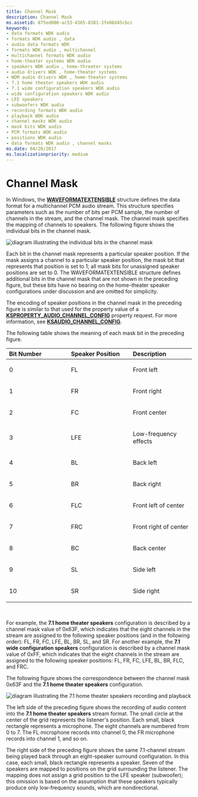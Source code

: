 ```yaml
---
title: Channel Mask
description: Channel Mask
ms.assetid: 875ed000-ac53-4365-8381-3fe08d45cbcc
keywords:
- data formats WDK audio
- formats WDK audio , data
- audio data formats WDK
- formats WDK audio , multichannel
- multichannel formats WDK audio
- home-theater systems WDK audio
- speakers WDK audio , home-threater systems
- audio drivers WDK , home-theater systems
- WDM audio drivers WDK , home-theater systems
- 7.1 home theater speakers WDK audio
- 7.1 wide configuration speakers WDK audio
- wide configuration speakers WDK audio
- LFE speakers
- subwoofers WDK audio
- recording formats WDK audio
- playback WDK audio
- channel masks WDK audio
- mask bits WDK audio
- PCM formats WDK audio
- positions WDK audio
- data formats WDK audio , channel masks
ms.date: 04/20/2017
ms.localizationpriority: medium
---
```


# Channel Mask


In Windows, the [**WAVEFORMATEXTENSIBLE**](https://msdn.microsoft.com/library/windows/hardware/ff538802) structure defines the data format for a multichannel PCM audio stream. This structure specifies parameters such as the number of bits per PCM sample, the number of channels in the stream, and the channel mask. The channel mask specifies the mapping of channels to speakers. The following figure shows the individual bits in the channel mask.

![diagram illustrating the individual bits in the channel mask](images/spkrcfg3.png)

Each bit in the channel mask represents a particular speaker position. If the mask assigns a channel to a particular speaker position, the mask bit that represents that position is set to 1; all mask bits for unassigned speaker positions are set to 0. The WAVEFORMATEXTENSIBLE structure defines additional bits in the channel mask that are not shown in the preceding figure, but these bits have no bearing on the home-theater speaker configurations under discussion and are omitted for simplicity.

The encoding of speaker positions in the channel mask in the preceding figure is similar to that used for the property value of a [**KSPROPERTY\_AUDIO\_CHANNEL\_CONFIG**](https://msdn.microsoft.com/library/windows/hardware/ff537250) property request. For more information, see [**KSAUDIO\_CHANNEL\_CONFIG**](https://msdn.microsoft.com/library/windows/hardware/ff537083).

The following table shows the meaning of each mask bit in the preceding figure.

<table>
<colgroup>
<col width="33%" />
<col width="33%" />
<col width="33%" />
</colgroup>
<thead>
<tr class="header">
<th align="left">Bit Number</th>
<th align="left">Speaker Position</th>
<th align="left">Description</th>
</tr>
</thead>
<tbody>
<tr class="odd">
<td align="left"><p>0</p></td>
<td align="left"><p>FL</p></td>
<td align="left"><p>Front left</p></td>
</tr>
<tr class="even">
<td align="left"><p>1</p></td>
<td align="left"><p>FR</p></td>
<td align="left"><p>Front right</p></td>
</tr>
<tr class="odd">
<td align="left"><p>2</p></td>
<td align="left"><p>FC</p></td>
<td align="left"><p>Front center</p></td>
</tr>
<tr class="even">
<td align="left"><p>3</p></td>
<td align="left"><p>LFE</p></td>
<td align="left"><p>Low-frequency effects</p></td>
</tr>
<tr class="odd">
<td align="left"><p>4</p></td>
<td align="left"><p>BL</p></td>
<td align="left"><p>Back left</p></td>
</tr>
<tr class="even">
<td align="left"><p>5</p></td>
<td align="left"><p>BR</p></td>
<td align="left"><p>Back right</p></td>
</tr>
<tr class="odd">
<td align="left"><p>6</p></td>
<td align="left"><p>FLC</p></td>
<td align="left"><p>Front left of center</p></td>
</tr>
<tr class="even">
<td align="left"><p>7</p></td>
<td align="left"><p>FRC</p></td>
<td align="left"><p>Front right of center</p></td>
</tr>
<tr class="odd">
<td align="left"><p>8</p></td>
<td align="left"><p>BC</p></td>
<td align="left"><p>Back center</p></td>
</tr>
<tr class="even">
<td align="left"><p>9</p></td>
<td align="left"><p>SL</p></td>
<td align="left"><p>Side left</p></td>
</tr>
<tr class="odd">
<td align="left"><p>10</p></td>
<td align="left"><p>SR</p></td>
<td align="left"><p>Side right</p></td>
</tr>
</tbody>
</table>

 

For example, the **7.1 home theater speakers** configuration is described by a channel mask value of 0x63F, which indicates that the eight channels in the stream are assigned to the following speaker positions (and in the following order): FL, FR, FC, LFE, BL, BR, SL, and SR. For another example, the **7.1 wide configuration speakers** configuration is described by a channel mask value of 0xFF, which indicates that the eight channels in the stream are assigned to the following speaker positions: FL, FR, FC, LFE, BL, BR, FLC, and FRC.

The following figure shows the correspondence between the channel mask 0x63F and the **7.1 home theater speakers** configuration.

![diagram illustrating the 7.1 home theater speakers recording and playback](images/spkrcfg4.png)

The left side of the preceding figure shows the recording of audio content into the **7.1 home theater speakers** stream format. The small circle at the center of the grid represents the listener's position. Each small, black rectangle represents a microphone. The eight channels are numbered from 0 to 7. The FL microphone records into channel 0, the FR microphone records into channel 1, and so on.

The right side of the preceding figure shows the same 7.1-channel stream being played back through an eight-speaker surround configuration. In this case, each small, black rectangle represents a speaker. Seven of the speakers are mapped to positions on the grid surrounding the listener. The mapping does not assign a grid position to the LFE speaker (subwoofer); this omission is based on the assumption that these speakers typically produce only low-frequency sounds, which are nondirectional.

 

 




